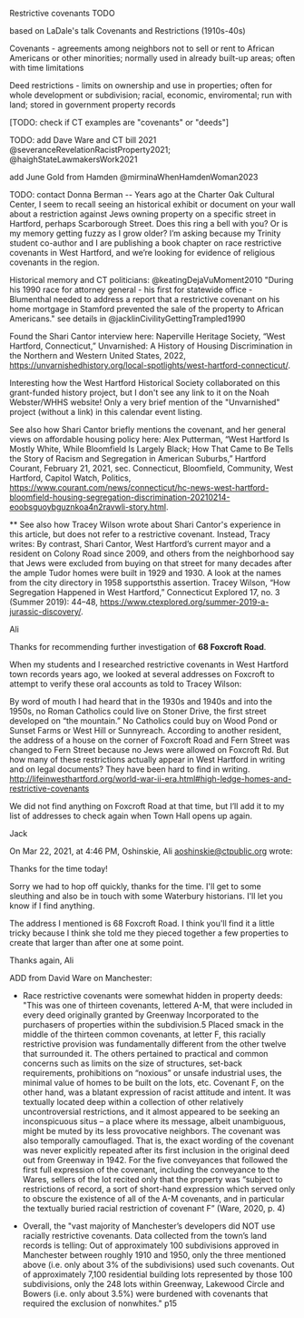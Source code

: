 Restrictive covenants TODO

based on LaDale's talk
Covenants and Restrictions (1910s-40s)

Covenants - agreements among neighbors not to sell or rent to African Americans or other minorities; normally used in already built-up areas; often with time limitations

Deed restrictions - limits on ownership and use in properties; often for whole development or subdivision; racial, economic, enviromental; run with land; stored in government property records

[TODO: check if CT examples are "covenants" or "deeds"]

TODO: add Dave Ware and CT bill 2021 @severanceRevelationRacistProperty2021; @haighStateLawmakersWork2021

add June Gold from Hamden
@mirminaWhenHamdenWoman2023

TODO: contact Donna Berman -- Years ago at the Charter Oak Cultural Center, I seem to recall seeing an historical exhibit or document on your wall about a restriction against Jews owning property on a specific street in Hartford, perhaps Scarborough Street. Does this ring a bell with you? Or is my memory getting fuzzy as I grow older? I’m asking because my Trinity student co-author and I are publishing a book chapter on race restrictive covenants in West Hartford, and we’re looking for evidence of religious covenants in the region.


Historical memory and CT politicians:
@keatingDejaVuMoment2010
"During his 1990 race for attorney general - his first for statewide office - Blumenthal needed to address a report that a restrictive covenant on his home mortgage in Stamford prevented the sale of the property to African Americans."
see details in @jacklinCivilityGettingTrampled1990


Found the Shari Cantor interview here:
Naperville Heritage Society, “West Hartford, Connecticut,” Unvarnished: A History of Housing Discrimination in the Northern and Western United States, 2022, https://unvarnishedhistory.org/local-spotlights/west-hartford-connecticut/.

Interesting how the West Hartford Historical Society collaborated on this grant-funded history project, but I don't see any link to it on the Noah Webster/WHHS website! Only a very brief mention of the "Unvarnished" project (without a link) in this calendar event listing.

See also how Shari Cantor briefly mentions the covenant, and her general views on affordable housing policy here:
Alex Putterman, “West Hartford Is Mostly White, While Bloomfield Is Largely Black; How That Came to Be Tells the Story of Racism and Segregation in American Suburbs,” Hartford Courant, February 21, 2021, sec. Connecticut, Bloomfield, Community, West Hartford, Capitol Watch, Politics, https://www.courant.com/news/connecticut/hc-news-west-hartford-bloomfield-housing-segregation-discrimination-20210214-eoobsguoybguznkoa4n2ravwli-story.html.

** See also how Tracey Wilson wrote about Shari Cantor's experience in this article, but does not refer to a restrictive covenant. Instead, Tracy writes:
By contrast, Shari Cantor, West Hartford’s current mayor and a resident on Colony Road since 2009, and others from the neighborhood say that Jews were excluded from buying on that street for many decades after the ample Tudor homes were built in 1929 and 1930. A look at the names from the city directory in 1958 supportsthis assertion.
Tracey Wilson, “How Segregation Happened in West Hartford,” Connecticut Explored 17, no. 3 (Summer 2019): 44–48, https://www.ctexplored.org/summer-2019-a-jurassic-discovery/.



Ali

Thanks for recommending further investigation of **68 Foxcroft Road**.

When my students and I researched restrictive covenants in West Hartford town records years ago, we looked at several addresses on Foxcroft to attempt to verify these oral accounts as told to Tracey Wilson:

By word of mouth I had heard that in the 1930s and 1940s and into the 1950s, no Roman Catholics could live on Stoner Drive, the first street developed on “the mountain.” No Catholics could buy on Wood Pond or Sunset Farms or West Hill or Sunnyreach. According to another resident, the address of a house on the corner of Foxcroft Road and Fern Street was changed to Fern Street because no Jews were allowed on Foxcroft Rd. But how many of these restrictions actually appear in West Hartford in writing and on legal documents? They have been hard to find in writing.
http://lifeinwesthartford.org/world-war-ii-era.html#high-ledge-homes-and-restrictive-covenants

We did not find anything on Foxcroft Road at that time, but I’ll add it to my list of addresses to check again when Town Hall opens up again.

Jack

On Mar 22, 2021, at 4:46 PM, Oshinskie, Ali <aoshinskie@ctpublic.org> wrote:

Thanks for the time today!

Sorry we had to hop off quickly, thanks for the time. I'll get to some sleuthing and also be in touch with some Waterbury historians. I'll let you know if I find anything.

The address I mentioned is 68 Foxcroft Road. I think you'll find it a little tricky because I think she told me they pieced together a few properties to create that larger than after one at some point.

Thanks again,
Ali


ADD from David Ware on Manchester:

- Race restrictive covenants were somewhat hidden in property deeds: "This was one of thirteen covenants, lettered A-M, that were included in every deed originally granted by Greenway Incorporated to the purchasers of properties within the subdivision.5 Placed smack in the middle of the thirteen common covenants, at letter F, this racially restrictive provision was fundamentally different from the other twelve that surrounded it. The others pertained to practical and common concerns such as limits on the size of structures, set-back requirements, prohibitions on “noxious” or unsafe industrial uses, the minimal value of homes to be built on the lots, etc. Covenant F, on the other hand, was a blatant expression of racist attitude and intent. It was textually located deep within a collection of other relatively uncontroversial restrictions, and it almost appeared to be seeking an inconspicuous situs – a place where its message, albeit unambiguous, might be muted by its less provocative neighbors. The covenant was also temporally camouflaged. That is, the exact wording of the covenant was never explicitly repeated after its first inclusion in the original deed out from Greenway in 1942. For the five conveyances that followed the first full expression of the covenant, including the conveyance to the Wares, sellers of the lot recited only that the property was “subject to restrictions of record, a sort of short-hand expression which served only to obscure the existence of all of the A-M covenants, and in particular the textually buried racial restriction of covenant F” (Ware, 2020, p. 4)

- Overall, the "vast majority of Manchester’s developers did NOT use racially restrictive covenants. Data collected from the town’s land records is telling: Out of approximately 100 subdivisions approved in Manchester between roughly 1910 and 1950, only the three mentioned above (i.e. only about 3% of the subdivisions) used such covenants. Out of approximately 7,100 residential building lots represented by those 100 subdivisions, only the 248 lots within Greenway, Lakewood Circle and Bowers (i.e. only about 3.5%) were burdened with covenants that required the exclusion of nonwhites." p15

